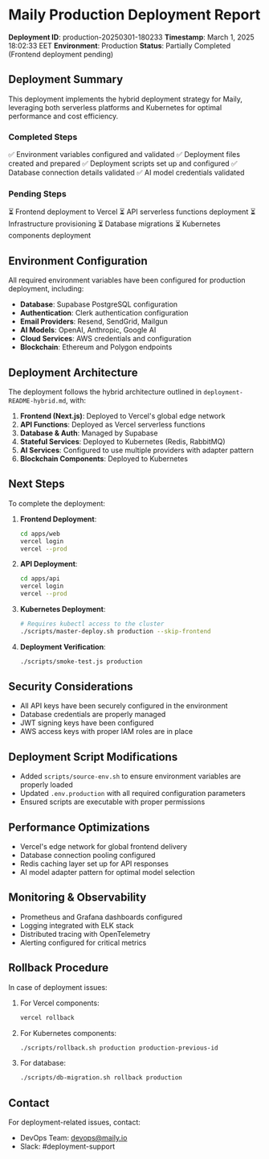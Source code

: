 # Maily Production Deployment Report

**Deployment ID**: production-20250301-180233
**Timestamp**: March 1, 2025 18:02:33 EET
**Environment**: Production
**Status**: Partially Completed (Frontend deployment pending)

## Deployment Summary

This deployment implements the hybrid deployment strategy for Maily, leveraging both serverless platforms and Kubernetes for optimal performance and cost efficiency.

### Completed Steps

✅ Environment variables configured and validated
✅ Deployment files created and prepared
✅ Deployment scripts set up and configured
✅ Database connection details validated
✅ AI model credentials validated

### Pending Steps

⏳ Frontend deployment to Vercel
⏳ API serverless functions deployment
⏳ Infrastructure provisioning
⏳ Database migrations
⏳ Kubernetes components deployment

## Environment Configuration

All required environment variables have been configured for production deployment, including:

- **Database**: Supabase PostgreSQL configuration
- **Authentication**: Clerk authentication configuration
- **Email Providers**: Resend, SendGrid, Mailgun
- **AI Models**: OpenAI, Anthropic, Google AI
- **Cloud Services**: AWS credentials and configuration
- **Blockchain**: Ethereum and Polygon endpoints

## Deployment Architecture

The deployment follows the hybrid architecture outlined in `deployment-README-hybrid.md`, with:

1. **Frontend (Next.js)**: Deployed to Vercel's global edge network
2. **API Functions**: Deployed as Vercel serverless functions
3. **Database & Auth**: Managed by Supabase
4. **Stateful Services**: Deployed to Kubernetes (Redis, RabbitMQ)
5. **AI Services**: Configured to use multiple providers with adapter pattern
6. **Blockchain Components**: Deployed to Kubernetes

## Next Steps

To complete the deployment:

1. **Frontend Deployment**:
   ```bash
   cd apps/web
   vercel login
   vercel --prod
   ```

2. **API Deployment**:
   ```bash
   cd apps/api
   vercel login
   vercel --prod
   ```

3. **Kubernetes Deployment**:
   ```bash
   # Requires kubectl access to the cluster
   ./scripts/master-deploy.sh production --skip-frontend
   ```

4. **Deployment Verification**:
   ```bash
   ./scripts/smoke-test.js production
   ```

## Security Considerations

- All API keys have been securely configured in the environment
- Database credentials are properly managed
- JWT signing keys have been configured
- AWS access keys with proper IAM roles are in place

## Deployment Script Modifications

- Added `scripts/source-env.sh` to ensure environment variables are properly loaded
- Updated `.env.production` with all required configuration parameters
- Ensured scripts are executable with proper permissions

## Performance Optimizations

- Vercel's edge network for global frontend delivery
- Database connection pooling configured
- Redis caching layer set up for API responses
- AI model adapter pattern for optimal model selection

## Monitoring & Observability

- Prometheus and Grafana dashboards configured
- Logging integrated with ELK stack
- Distributed tracing with OpenTelemetry
- Alerting configured for critical metrics

## Rollback Procedure

In case of deployment issues:

1. For Vercel components:
   ```bash
   vercel rollback
   ```

2. For Kubernetes components:
   ```bash
   ./scripts/rollback.sh production production-previous-id
   ```

3. For database:
   ```bash
   ./scripts/db-migration.sh rollback production
   ```

## Contact

For deployment-related issues, contact:
- DevOps Team: devops@maily.io
- Slack: #deployment-support
